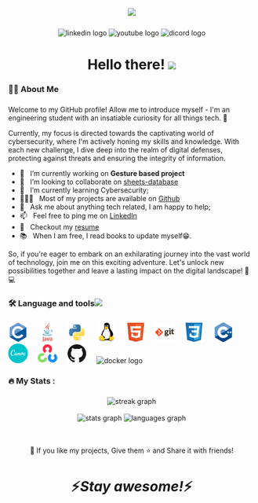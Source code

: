 <div align="center">
<img height="150" src="https://media.giphy.com/media/JIX9t2j0ZTN9S/giphy.gif" />



</div>

###

<div align="center">
  <img src="https://img.shields.io/static/v1?message=LinkedIn&logo=linkedin&label=&color=0077B5&logoColor=white&labelColor=&style=for-the-badge" height="25" alt="linkedin logo"  />
  <img src="https://img.shields.io/static/v1?message=Youtube&logo=youtube&label=&color=FF0000&logoColor=white&labelColor=&style=for-the-badge" height="25" alt="youtube logo" />
   <img src="https://img.shields.io/static/v1?message=Discord&logo=discord&label=&color=4F0420&logoColor=white&labelColor=&style=for-the-badge" height="25" alt="dicord logo" />
  
</div>

###



###

<h1 align="center">Hello there! <img src="https://media.giphy.com/media/hvRJCLFzcasrR4ia7z/giphy.gif" width="25px"> </h1>

###

<h3 align="left">👩‍💻  About Me</h3>

###

<p align="left">Welcome to my GitHub profile! Allow me to introduce myself - I'm an engineering student with an insatiable curiosity for all things tech. 🌟

Currently, my focus is directed towards the captivating world of cybersecurity, where I'm actively honing my skills and knowledge. With each new challenge, I dive deep into the realm of digital defenses, protecting against threats and ensuring the integrity of information.

- 🔭 &nbsp; I’m currently working on **Gesture based project**
- 🤝 &nbsp; I’m looking to collaborate on [sheets-database](https://github.com/rahul-jha98/sheets-database)
- 🌱 &nbsp; I’m currently learning Cybersecurity; 
- 👨🏻‍💻 &nbsp; Most of my projects are available on [Github](https://github.com/NagabalajiKN?tab=repositories)
- 💬 &nbsp; Ask me about anything tech related, I am happy to help;
- 📫 &nbsp; Feel free to ping me on [LinkedIn](https://www.linkedin.com/in/naga-balaji-k-n-567765244/)
- 📝 &nbsp; Checkout my [resume](https://drive.google.com/file/d/1yMJWCL5YuZRvNVoTIOfTQESKJkD8GvSB/view?usp=drive_link)
- 📚 &nbsp; When I am free, I read books to update myself😁.

  
So, if you're eager to embark on an exhilarating journey into the vast world of technology, join me on this exciting adventure. Let's unlock new possibilities together and leave a lasting impact on the digital landscape! 🌌💻
</p>

###

<h3 align="left">🛠 Language and tools<img src="https://media.giphy.com/media/WUlplcMpOCEmTGBtBW/giphy.gif" width="50"></h3>

###

<div align="left">
  <img src="https://github.com/devicons/devicon/blob/v2.15.1/icons/c/c-original.svg" height="40" alt="go logo"  />
  <img width="12" />
  <img src="https://github.com/devicons/devicon/blob/v2.15.1/icons/java/java-original-wordmark.svg" height="40" alt="rust logo"  />
  <img width="12" />
  <img src="https://github.com/devicons/devicon/blob/v2.15.1/icons/python/python-original.svg" height="40" alt="ruby logo"  />
  <img width="12" />
  <img src="https://github.com/devicons/devicon/blob/v2.15.1/icons/linux/linux-original.svg" height="40" alt="dot-net logo"  />
  <img width="12" />
  <img src="https://github.com/devicons/devicon/blob/v2.15.1/icons/html5/html5-original.svg" height="40" alt="firebase logo"  />
  <img width="12" />
  <img src="https://github.com/devicons/devicon/blob/v2.15.1/icons/git/git-original-wordmark.svg" height="40" alt="amazonwebservices logo"  />
  <img width="12" />
  <img src="https://github.com/devicons/devicon/blob/v2.15.1/icons/css3/css3-original.svg" height="40" alt="circleci logo"  />
  <img width="12" />
  <img src="https://github.com/devicons/devicon/blob/v2.15.1/icons/cplusplus/cplusplus-original.svg" height="40" alt="kubernetes logo"  />
  <img width="12" />
  <img src="https://github.com/devicons/devicon/blob/v2.15.1/icons/canva/canva-original.svg" height="40" alt="kubernetes logo"  />
  <img width="12" />
  <img src="https://github.com/devicons/devicon/blob/v2.15.1/icons/opencv/opencv-original.svg" height="40" alt="kubernetes logo"  />
  <img width="12" />
  <img src="https://github.com/devicons/devicon/blob/v2.15.1/icons/github/github-original.svg" height="40" alt="kubernetes logo"  />
  <img width="12" />
  <img src="https://cdn.jsdelivr.net/gh/devicons/devicon/icons/docker/docker-plain-wordmark.svg" height="40" alt="docker logo"  />
</div>

###

<h3 align="left">🔥   My Stats :</h3>

###

<div align="center">
  <img src="https://streak-stats.demolab.com?user=NagabalajiKN&locale=en&mode=daily&theme=dark&hide_border=false&border_radius=5&order=3" height="220" alt="streak graph"  />
</div>
<br>
<div align="center">
  <img src="https://github-readme-stats.vercel.app/api?username=NagabalajiKN&hide_title=false&hide_rank=false&show_icons=true&include_all_commits=true&count_private=true&disable_animations=false&theme=dracula&locale=en&hide_border=false" height="150" alt="stats graph"  />
  <img src="https://github-readme-stats.vercel.app/api/top-langs?username=NagabalajiKN&locale=en&hide_title=false&layout=compact&card_width=320&langs_count=5&theme=dracula&hide_border=false" height="150" alt="languages graph"  />
</div>
<br><br>

<p align="center">💙 If you like my projects, Give them ⭐ and Share it with friends!</p>
</p>


<h1 align='center'>⚡️<i>Stay awesome!</i>⚡️</h1>

###
